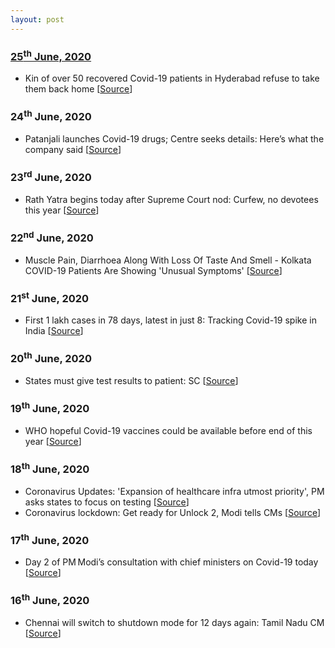 ```yaml
---
layout: post
---
```

### [25<sup>th</sup> June, 2020](#updates)
- Kin of over 50 recovered Covid-19 patients in Hyderabad refuse to take them back home [[Source](https://www.hindustantimes.com/india-news/kin-of-over-50-recovered-covid-19-patients-in-hyderabad-refuse-to-take-them-back-home/story-i2sWoMFblxnt5Yssa9makJ.html)]

### 24<sup>th</sup> June, 2020
- Patanjali launches Covid-19 drugs; Centre seeks details: Here’s what the company said [[Source](https://www.hindustantimes.com/india-news/patanjali-launches-covid-19-drugs-centre-seeks-details-here-s-what-the-company-said/story-gpCRPcukj4VbufsiDq53eP.html)]

### 23<sup>rd</sup> June, 2020
- Rath Yatra begins today after Supreme Court nod: Curfew, no devotees this year [[Source](https://www.hindustantimes.com/india-news/rath-yatra-begins-today-after-supreme-court-nod-curfew-no-devotees-this-year/story-PDMhvR7YbzEcWpUn2hsUOJ.html)]

### 22<sup>nd</sup> June, 2020
- Muscle Pain, Diarrhoea Along With Loss Of Taste And Smell - Kolkata COVID-19 Patients Are Showing 'Unusual Symptoms' [[Source](https://www.indiatimes.com/news/india/muscle-pain-diarrhoea-along-with-loss-of-taste-and-smell-kolkata-covid-19-patients-are-showing-unusual-symptoms-516162.html)]

### 21<sup>st</sup> June, 2020
- First 1 lakh cases in 78 days, latest in just 8: Tracking Covid-19 spike in India [[Source](https://www.hindustantimes.com/india-news/first-1-lakh-cases-in-78-days-latest-in-just-8-tracking-covid-19-spike-in-india/story-kwYotHZwLFL98GuVQNw1BL.html)]

### 20<sup>th</sup> June, 2020
- States must give test results to patient: SC [[Source](https://timesofindia.indiatimes.com/india/states-must-give-test-results-to-patient-sc/articleshow/76474903.cms)]

### 19<sup>th</sup> June, 2020
- WHO hopeful Covid-19 vaccines could be available before end of this year [[Source](https://timesofindia.indiatimes.com/world/europe/who-hopeful-covid-19-vaccines-could-be-available-before-end-of-this-year/articleshow/76449352.cms)]

### 18<sup>th</sup> June, 2020
- Coronavirus Updates: 'Expansion of healthcare infra utmost priority', PM asks states to focus on testing [[Source](https://www.livemint.com/news/india/coronavirus-live-updates-narendra-modi-second-meeting-with-states-union-territories-cms-latest-news-on-covid-19-situation-11592385009899.html)]
-  Coronavirus lockdown: Get ready for Unlock 2, Modi tells CMs [[Source](https://www.thehindu.com/news/national/coronavirus-lockdown-get-ready-for-unlock-2-modi-tells-cms/article31854145.ece)]

### 17<sup>th</sup> June, 2020
- Day 2 of PM Modi’s consultation with chief ministers on Covid-19 today [[Source](https://www.hindustantimes.com/india-news/day-2-of-pm-modi-s-consultation-with-chief-ministers-on-covid-19-today/story-NmTqP5SFceNtuYYnCog4WJ.html)]

### 16<sup>th</sup> June, 2020
- Chennai will switch to shutdown mode for 12 days again: Tamil Nadu CM [[Source](https://economictimes.indiatimes.com/news/politics-and-nation/chennai-will-switch-to-shutdown-mode-for-12-days-again-tamil-nadu-cm/articleshow/76386971.cms)]

